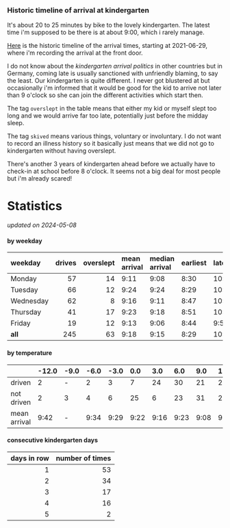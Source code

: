 ### Historic timeline of arrival at kindergarten

It's about 20 to 25 minutes by bike to the lovely kindergarten. 
The latest time i'm supposed to be there is at about 9:00, 
which i rarely manage. 

[Here](times.csv) is the historic timeline of the arrival times, starting
at 2021-06-29, where i'm recording the arrival at the front door.

I do not know about the *kindergarten arrival politics* in other
countries but in Germany, coming late is usually sanctioned 
with unfriendly blaming, to say the least. Our kindergarten is quite
different. I never got blustered at but occasionally i'm informed
that it would be good for the kid to arrive not later than 9 o'clock
so she can join the different activities which start then. 

The tag `overslept` in the table means that either my kid or myself
slept too long and we would arrive far too late, potentially just
before the midday sleep.

The tag `skived` means various things, voluntary or involuntary. I 
do not want to record an illness history so it basically just means
that we did not go to kindergarten without having overslept.

There's another 3 years of kindergarten ahead before we actually 
have to check-in at school before 8 o'clock. It seems not a big deal
for most people but i'm already scared!


# Statistics

*updated on 2024-05-08*

#### by weekday

| weekday   |   drives |   overslept | mean arrival   | median arrival   | earliest   | latest   |
|:----------|---------:|------------:|:---------------|:-----------------|:-----------|:---------|
| Monday    |       57 |          14 | 9:11           | 9:08             | 8:30       | 10:14    |
| Tuesday   |       66 |          12 | 9:24           | 9:24             | 8:29       | 10:20    |
| Wednesday |       62 |           8 | 9:16           | 9:11             | 8:47       | 10:26    |
| Thursday  |       41 |          17 | 9:23           | 9:18             | 8:51       | 10:32    |
| Friday    |       19 |          12 | 9:13           | 9:06             | 8:44       | 9:56     |
| **all**   |      245 |          63 | 9:18           | 9:15             | 8:29       | 10:32    |

#### by temperature

|              | -12.0   | -9.0   | -6.0   | -3.0   | 0.0   | 3.0   | 6.0   | 9.0   | 12.0   | 15.0   | 18.0   | 21.0   | 24.0   |
|:-------------|:--------|:-------|:-------|:-------|:------|:------|:------|:------|:-------|:-------|:-------|:-------|:-------|
| driven       | 2       | -      | 2      | 3      | 7     | 24    | 30    | 21    | 20     | 12     | 5      | 5      | 2      |
| not driven   | 2       | 3      | 4      | 6      | 25    | 6     | 23    | 31    | 23     | 11     | 17     | 6      | 3      |
| mean arrival | 9:42    | -      | 9:34   | 9:29   | 9:22  | 9:16  | 9:23  | 9:08  | 9:21   | 9:42   | 9:49   | 9:26   | 9:39   |

#### consecutive kindergarten days

|   days in row |   number of times |
|--------------:|------------------:|
|             1 |                53 |
|             2 |                34 |
|             3 |                17 |
|             4 |                16 |
|             5 |                 2 |

